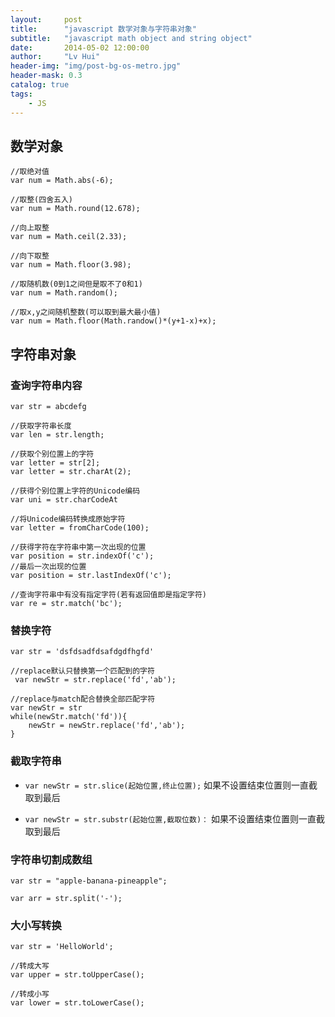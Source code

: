 ```yaml
---
layout:     post
title:      "javascript 数学对象与字符串对象"
subtitle:   "javascript math object and string object"
date:       2014-05-02 12:00:00
author:     "Lv Hui"
header-img: "img/post-bg-os-metro.jpg"
header-mask: 0.3
catalog: true
tags:
    - JS
---
```


## 数学对象

```
//取绝对值
var num = Math.abs(-6);

//取整(四舍五入)
var num = Math.round(12.678);

//向上取整
var num = Math.ceil(2.33);

//向下取整
var num = Math.floor(3.98);

//取随机数(0到1之间但是取不了0和1)
var num = Math.random();

//取x,y之间随机整数(可以取到最大最小值)
var num = Math.floor(Math.randow()*(y+1-x)+x);
```

## 字符串对象

### 查询字符串内容

```
var str = abcdefg

//获取字符串长度
var len = str.length;

//获取个别位置上的字符
var letter = str[2];
var letter = str.charAt(2);

//获得个别位置上字符的Unicode编码
var uni = str.charCodeAt

//将Unicode编码转换成原始字符
var letter = fromCharCode(100);

//获得字符在字符串中第一次出现的位置
var position = str.indexOf('c');
//最后一次出现的位置
var position = str.lastIndexOf('c');

//查询字符串中有没有指定字符(若有返回值即是指定字符)
var re = str.match('bc');
```

### 替换字符

```
var str = 'dsfdsadfdsafdgdfhgfd'

//replace默认只替换第一个匹配到的字符
 var newStr = str.replace('fd','ab');

//replace与match配合替换全部匹配字符
var newStr = str
while(newStr.match('fd')){
	newStr = newStr.replace('fd','ab');
} 
```

### 截取字符串

- `var newStr = str.slice(起始位置,终止位置);`
如果不设置结束位置则一直截取到最后

- `var newStr = str.substr(起始位置,截取位数)：`
如果不设置结束位置则一直截取到最后

### 字符串切割成数组

```
var str = "apple-banana-pineapple";

var arr = str.split('-');
```

### 大小写转换

```
var str = 'HelloWorld';

//转成大写
var upper = str.toUpperCase();

//转成小写
var lower = str.toLowerCase();
```
